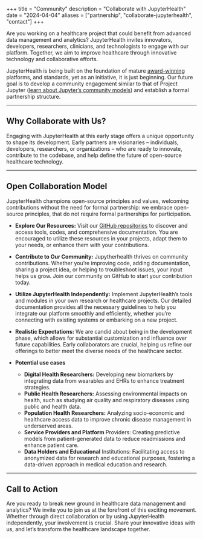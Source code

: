 +++
title = "Community"
description = "Collaborate with JupyterHealth"
date = "2024-04-04"
aliases = ["partnership", "collaborate-jupyterhealth", "contact"]
+++


Are you working on a healthcare project that could benefit from advanced data management and analytics? JupyterHealth invites innovators, developers, researchers, clinicians, and technologists to engage with our platform. Together, we aim to improve healthcare through innovative technology and collaborative efforts.

JupyterHealth is being built on the foundation of mature [award-winning](https://www.whitehouse.gov/ostp/news-updates/2024/03/21/white-house-office-of-science-technology-policy-announces-year-of-open-science-recognition-challenge-winners/) platforms, and standards, yet as an initiative, it is just beginning. Our future goal is to develop a community engagement similar to that of Project Jupyter ([learn about Jupyter’s community models](https://jupyter.org/community)) and establish a formal partnership structure.


<!-- ![JupyterHealthLogo](/images/JupyterHealthLogoGlobe.jpg) -->
---

## **Why Collaborate with Us?**
Engaging with JupyterHealth at this early stage offers a unique opportunity to shape its development. Early partners are visionaries – individuals, developers, researchers, or organizations – who are ready to innovate, contribute to the codebase, and help define the future of open-source healthcare technology.

---

## **Open Collaboration Model**

JupyterHealth champions open-source principles and values, welcoming contributions without the need for formal partnership:  we embrace open-source principles, that do not require formal partnerships for participation.

- **Explore Our Resources:** Visit our [GitHub repositories](https://github.com/jupyterhealth) to discover and access tools, codes, and comprehensive documentation. You are encouraged to utilize these resources in your projects, adapt them to your needs, or enhance them with your contributions. 

- **Contribute to Our Community:** Jupytherhealth thrives on community contributions. Whether you’re improving code, adding documentation, sharing a project idea, or helping to troubleshoot issues, your input helps us grow. Join our community on GitHub to start your contribution today. 

- **Utilize JupyterHealth Independently:** Implement JupyterHealth’s tools and modules in your own research or healthcare projects. Our detailed documentation provides all the necessary guidelines to help you integrate our platform smoothly and efficiently, whether you’re connecting with existing systems or embarking on a new project. 

- **Realistic Expectations:** We are candid about being in the development phase, which allows for substantial customization and influence over future capabilities. Early collaborators are crucial, helping us refine our offerings to better meet the diverse needs of the healthcare sector.

- **Potential use cases**
	* **Digital Health Researchers:** Developing new biomarkers by integrating data from wearables and EHRs to enhance treatment strategies.
	* **Public Health Researchers:** Assessing environmental impacts on health, such as studying air quality and respiratory diseases using public and health data.
	* **Population Health Researchers:** Analyzing socio-economic and healthcare access data to improve chronic disease management in underserved areas.
	* **Service Providers and Platform** Providers: Creating predictive models from patient-generated data to reduce readmissions and enhance patient care.
	* **Data Holders and Educational** Institutions: Facilitating access to anonymized data for research and educational purposes, fostering a data-driven approach in medical education and research.

---

## **Call to Action** 
Are you ready to break new ground in healthcare data management and analytics? We invite you to join us at the forefront of this exciting movement. Whether through direct collaboration or by using JupyterHealth independently,  your involvement is crucial.  Share your innovative ideas with us, and let’s transform the healthcare landscape together. 



